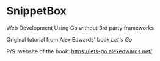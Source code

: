# SnippetBox
Web Development Using Go without 3rd party frameworks

Original tutorial from Alex Edwards' book *Let's Go*

P/S: website of the book: https://lets-go.alexedwards.net/